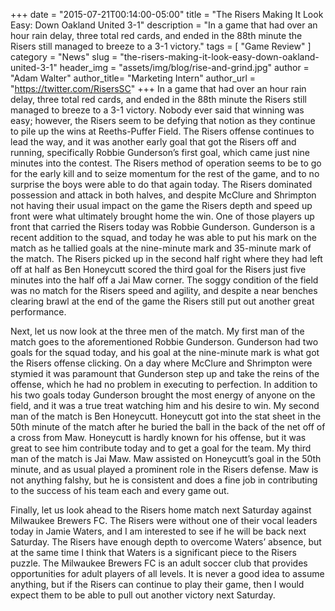 +++
date        = "2015-07-21T00:14:00-05:00"
title       = "The Risers Making It Look Easy: Down Oakland United 3-1"
description = "In a game that had over an hour rain delay, three total red cards, and ended in the 88th minute the Risers still managed to breeze to a 3-1 victory."
tags        = [ "Game Review" ]
category    = "News"
slug        = "the-risers-making-it-look-easy-down-oakland-united-3-1"
header_img	= "assets/img/blog/rise-and-grind.jpg"
author		= "Adam Walter"
author_title= "Marketing Intern"
author_url	= "https://twitter.com/RisersSC"
+++
In a game that had over an hour rain delay, three total red cards, and ended in the 88th minute the Risers still managed to breeze to a 3-1 victory. Nobody ever said that winning was easy; however, the Risers seem to be defying that notion as they continue to pile up the wins at Reeths-Puffer Field. The Risers offense continues to lead the way, and it was another early goal that got the Risers off and running, specifically Robbie Gunderson’s first goal, which came just nine minutes into the contest. The Risers method of operation seems to be to go for the early kill and to seize momentum for the rest of the game, and to no surprise the boys were able to do that again today. The Risers dominated possession and attack in both halves, and despite McClure and Shrimpton not having their usual impact on the game the Risers depth and speed up front were what ultimately brought home the win. One of those players up front that carried the Risers today was Robbie Gunderson. Gunderson is a recent addition to the squad, and today he was able to put his mark on the match as he tallied goals at the nine-minute mark and 35-minute mark of the match. The Risers picked up in the second half right where they had left off at half as Ben Honeycutt scored the third goal for the Risers just five minutes into the half off a Jai Maw corner. The soggy condition of the field was no match for the Risers speed and agility, and despite a near benches clearing brawl at the end of the game the Risers still put out another great performance.

Next, let us now look at the three men of the match. My first man of the match goes to the aforementioned Robbie Gunderson. Gunderson had two goals for the squad today, and his goal at the nine-minute mark is what got the Risers offense clicking. On a day where McClure and Shrimpton were stymied it was paramount that Gunderson step up and take the reins of the offense, which he had no problem in executing to perfection. In addition to his two goals today Gunderson brought the most energy of anyone on the field, and it was a true treat watching him and his desire to win. My second man of the match is Ben Honeycutt. Honeycutt got into the stat sheet in the 50th minute of the match after he buried the ball in the back of the net off of a cross from Maw. Honeycutt is hardly known for his offense, but it was great to see him contribute today and to get a goal for the team. My third man of the match is Jai Maw. Maw assisted on Honeycutt’s goal in the 50th minute, and as usual played a prominent role in the Risers defense. Maw is not anything falshy, but he is consistent and does a fine job in contributing to the success of his team each and every game out.

Finally, let us look ahead to the Risers home match next Saturday against Milwaukee Brewers FC. The Risers were without one of their vocal leaders today in Jamie Waters, and I am interested to see if he will be back next Saturday. The Risers have enough depth to overcome Waters’ absence, but at the same time I think that Waters is a significant piece to the Risers puzzle. The Milwaukee Brewers FC is an adult soccer club that provides opportunities for adult players of all levels. It is never a good idea to assume anything, but if the Risers can continue to play their game, then I would expect them to be able to pull out another victory next Saturday.